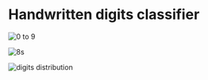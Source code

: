 # Handwritten digits classifier

![0 to 9](https://i.imgur.com/QAMopta.png "A sample of all the digits from 0 to 9")

![8s](https://i.imgur.com/gE7zwR3.png "A sample of different 8s from the MNIST dataset")

![digits distribution](https://i.imgur.com/3y19FyO.png "Distribution of all 10 digits in the dataset")
